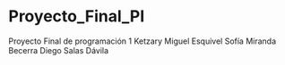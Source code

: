 # Proyecto_Final_PI
Proyecto Final de programación 1
Ketzary Miguel Esquivel
Sofía Miranda Becerra 
Diego Salas Dávila
